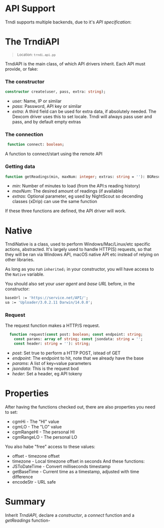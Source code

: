 # API Support

Trndi supports multiple backends, due to it's _API specification_:

# The TrndiAPI
> <small>Location: ```trndi.api.pp```</small>

TrndiAPI is the main class, of which API drivers inherit. Each API must provide, or fake:

### The constructor
```pascal
constructor create(user, pass, extra: string);
```
  * _user:_ Name, IP or similar
  * _pass_: Password, API key or similar
  * _extra_: A third field can be used for extra data, if absolutely needed. The Dexcom driver uses this to set locale.
Trndi will always pass user and pass, and by default empty extras

### The connection
```pascal
 function connect: boolean;
 ```
A function to connect/start using the remote API

### Getting data
```pascal
function getReadings(min, maxNum: integer; extras: string = ''): BGResults;
```
  * _min_: Number of minutes to load (from the API:s reading history)
  * _maxNum_: The desired amount of readings (if available)
  * _extras_: Optional parameter, eg used by NightScout so decending classes (xDrip) can use the same function


If these three functions are defined, the API driver will work.

# Native
TrndiNative is a class, used to perform Windows/Mac/Linux/etc specific actions, abstracted. It's largely used to handle HTTP(S) requests, so that they will be ran via Windows API, macOS native API etc instead of relying on other libraries.

As long as you run ```inherited;``` in your constructor, you will have access to the ```Native``` variable.

You should also set your _user agent_ and _base URL_ before, in the constructor:
```pascal
baseUrl := 'https://service.net/API/';
ua := 'Uploader/3.0.2.11 Darwin/14.0.0';
```

### Request
The request function makes a HTTP/S request.
```pascal
  function request(const post: boolean; const endpoint: string;
    const params: array of string; const jsondata: string = '';
    const header: string = ''): string;
```
 * _post_: Set true to perform a HTTP POST, istead of GET
 * _endpoint_: The endpoint to hit, note that we already have the base
 * _params_: A list of key=value parameters
 * _jsondata_: This is the request bod
 * _heder_: Set a header, eg API tokeny

 # Properties
 After having the functions checked out, there are also properties you need to set:
 * cgmHi - The "HI" value
 * cgmLO - The "LO" value
 * cgmRangeHI - The personal HI
 * cgmRangeLO - The personal LO

 You also habe "free" access to these values:
 * offset - timezone offset
 * timezone - Local timezone offset in seconds
 And these functions:
 * JSToDateTime - Convert milliseconds timestamp
 * getBaseTime - Current time as a timestamp, adjusted with time difference
 * encodeStr - URL safe

 # Summary
 Inherit _TrndiAPI_, declare a _constructor_, a _connect_ function and a _getReadings_ function-